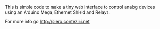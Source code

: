 This is simple code to make a tiny web interface to control analog devices using an Arduino Mega, Ethernet Shield and Relays.

For more info go http://piero.contezini.net

